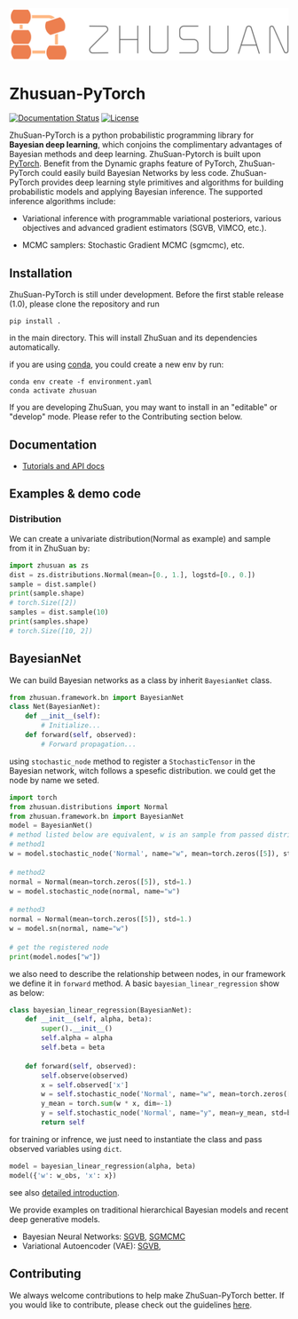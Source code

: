 <div align="center">
  <a href="https://zhusuan-pytorch.readthedocs.io/en/latest/?badge=latest"> <img width="560px" height="auto" 
    src="docs/_static/images/zhusuan-logo-h.png"></a>
</div>

# Zhusuan-PyTorch

[![Documentation Status](https://readthedocs.org/projects/zhusuan-pytorch/badge/?version=latest)](https://zhusuan-pytorch.readthedocs.io/en/latest/?badge=latest)
[![License](https://img.shields.io/badge/license-MIT-blue.svg)](https://github.com/thu-ml/zhusuan/blob/master/LICENSE)

ZhuSuan-PyTorch is a python probabilistic programming library for
**Bayesian deep learning**, which conjoins the complimentary advantages of
Bayesian methods and deep learning. ZhuSuan-Pytorch is built upon
[PyTorch](https://pytorch.org/). Benefit from the Dynamic graphs feature of PyTorch, ZhuSuan-PyTorch 
could easily build Bayesian Networks by less code.
ZhuSuan-PyTorch provides deep learning style primitives and
algorithms for building probabilistic models and applying Bayesian inference.
The supported inference algorithms include:

* Variational inference with programmable variational posteriors, various
objectives and advanced gradient estimators (SGVB, VIMCO, etc.).

* MCMC samplers: Stochastic Gradient MCMC (sgmcmc), etc.


## Installation

ZhuSuan-PyTorch is still under development. Before the first stable release (1.0),
please clone the repository and run
```shell
pip install .
```
in the main directory. This will install ZhuSuan and its dependencies
automatically.  

if you are using [conda](https://anaconda.org/), you could create a new env by run:
```shell
conda env create -f environment.yaml
conda activate zhusuan
```
If you are developing ZhuSuan, you may want to install in an
"editable" or "develop" mode. Please refer to the Contributing section below.

## Documentation

* [Tutorials and API docs](https://zhusuan-pytorch.readthedocs.io/)

## Examples & demo code

### Distribution

We can create a univariate distribution(Normal as example) and sample from it in ZhuSuan by:

```python
import zhusuan as zs
dist = zs.distributions.Normal(mean=[0., 1.], logstd=[0., 0.])
sample = dist.sample()
print(sample.shape)
# torch.Size([2])
samples = dist.sample(10)
print(samples.shape)
# torch.Size([10, 2])
```



## BayesianNet

We can build Bayesian networks as a class by inherit `BayesianNet` class.

```python
from zhusuan.framework.bn import BayesianNet
class Net(BayesianNet):
    def __init__(self):
        # Initialize...
    def forward(self, observed):
        # Forward propagation...
```

using `stochastic_node` method to register a `StochasticTensor`  in the Bayesian network, witch follows a spesefic distribution. we could get the node by name we seted.

```python
import torch
from zhusuan.distributions import Normal
from zhusuan.framework.bn import BayesianNet
model = BayesianNet()
# method listed below are equivalent, w is an sample from passed distribution
# method1
w = model.stochastic_node('Normal', name="w", mean=torch.zeros([5]), std=1.)

# method2
normal = Normal(mean=torch.zeros([5]), std=1.)
w = model.stochastic_node(normal, name="w")

# method3
normal = Normal(mean=torch.zeros([5]), std=1.)
w = model.sn(normal, name="w")

# get the registered node
print(model.nodes["w"])
```

we also need to describe the relationship between nodes, in our framework we define it in `forward` method. A basic `bayesian_linear_regression` show as below:

```python
class bayesian_linear_regression(BayesianNet):
    def __init__(self, alpha, beta):
        super().__init__()
        self.alpha = alpha
        self.beta = beta

    def forward(self, observed):
        self.observe(observed)
        x = self.observed['x']
        w = self.stochastic_node('Normal', name="w", mean=torch.zeros([x.shape[-1]]), std=alpha)
        y_mean = torch.sum(w * x, dim=-1)
        y = self.stochastic_node('Normal', name="y", mean=y_mean, std=beta)
        return self
```

for training or infrence, we just need to instantiate the class and pass observed variables using `dict`.

```python
model = bayesian_linear_regression(alpha, beta)
model({'w': w_obs, 'x': x})
```

see also [detailed introduction](https://zhusuan-pytorch.readthedocs.io/en/latest/tutorials/concepts.html).

We provide examples on traditional hierarchical Bayesian models and recent
deep generative models.

* Bayesian Neural Networks:
  [SGVB](examples/bayesian_neural_nets/bnn_vi.py),
  [SGMCMC](examples/bayesian_neural_nets/bnn_sgmcmc.py)
* Variational Autoencoder (VAE):
  [SGVB](examples/variational_autoencoder/vae_mnist.py),


## Contributing

We always welcome contributions to help make ZhuSuan-PyTorch better. If you would like 
to contribute, please check out the guidelines [here](https://zhusuan-pytorch.readthedocs.io/en/latest/contributing.html).



